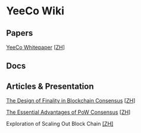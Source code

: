 # YeeCo Wiki

## Papers
[YeeCo Whitepaper](./papers/YeeCo_Whitepaper_V0.2_en.pdf) [[ZH](./papers/YeeCo_Whitepaper_V0.2.pdf)]

## Docs

## Articles & Presentation

[The Design of Finality in Blockchain Consensus](./articles/design_of_finality_in_blockchain_consensus_en.md) [[ZH](./articles/design_of_finality_in_blockchain_consensus.md)] 

[The Essential Advantages of PoW Consensus](articles/the_essential_advantages_of_pow_consensus_en.md) [[ZH](./articles/the_essential_advantages_of_pow_consensus.md)] 

Exploration of Scaling Out Block Chain [[ZH]](./articles/exploration_of_scaling_out_block_chain.pdf)

 
